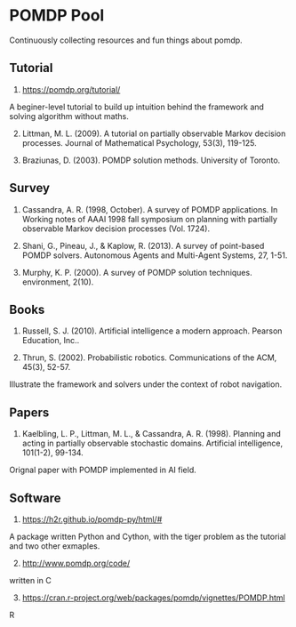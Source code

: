 # POMDP Pool
Continuously collecting resources and fun things about pomdp.

## Tutorial

1. https://pomdp.org/tutorial/

A beginer-level tutorial to build up intuition behind the framework and solving algorithm without maths.

2. Littman, M. L. (2009). A tutorial on partially observable Markov decision processes. Journal of Mathematical Psychology, 53(3), 119-125.

3. Braziunas, D. (2003). POMDP solution methods. University of Toronto.

## Survey

1. Cassandra, A. R. (1998, October). A survey of POMDP applications. In Working notes of AAAI 1998 fall symposium on planning with partially observable Markov decision processes (Vol. 1724).

2. Shani, G., Pineau, J., & Kaplow, R. (2013). A survey of point-based POMDP solvers. Autonomous Agents and Multi-Agent Systems, 27, 1-51.

3. Murphy, K. P. (2000). A survey of POMDP solution techniques. environment, 2(10).


## Books

1. Russell, S. J. (2010). Artificial intelligence a modern approach. Pearson Education, Inc..

2. Thrun, S. (2002). Probabilistic robotics. Communications of the ACM, 45(3), 52-57.

Illustrate the framework and solvers under the context of robot navigation.

## Papers

1. Kaelbling, L. P., Littman, M. L., & Cassandra, A. R. (1998). Planning and acting in partially observable stochastic domains. Artificial intelligence, 101(1-2), 99-134.

Orignal paper with POMDP implemented in AI field.

## Software

1. https://h2r.github.io/pomdp-py/html/#

A package written Python and Cython, with the tiger problem as the tutorial and two other exmaples.

2. http://www.pomdp.org/code/

written in C

3. https://cran.r-project.org/web/packages/pomdp/vignettes/POMDP.html

R

